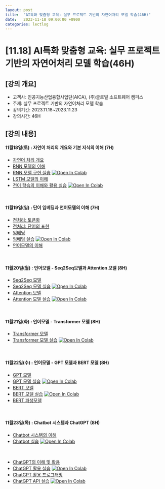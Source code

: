 ```yaml
---
layout: post
title:  "AI특화 맞춤형 교육: 실무 프로젝트 기반의 자연어처리 모델 학습(46H)"
date:   2023-11-18 09:00:00 +0900
categories: lectlog
---
```


# [11.18] AI특화 맞춤형 교육: 실무 프로젝트 기반의 자연어처리 모델 학습(46H)

## [강의 개요]

* 고객사: 인공지능산업융합사업단(AICA), (주)글로벌 소프트웨어 캠퍼스
* 주제: 실무 프로젝트 기반의 자연어처리 모델 학습
* 강의기간: 2023.11.18~2023.11.23
* 강의시간: 46H

## [강의 내용]

#### 11월18일(토) : 자연어 처리의 개요와 기본 지식의 이해 (7H)

* [자연어 처리 개요](../LectureFiles/pdf/NLP001_자연어처리개요.pdf)
* [RNN 모델의 이해](../LectureFiles/pdf/DL11_RNN모델개요.pdf)
* [RNN 모델 구현 실습](../LectureFiles/src/DL011_RNN.ipynb) [![Open In Colab](https://colab.research.google.com/assets/colab-badge.svg)](https://colab.research.google.com/github/aidalabs/Lectures/blob/main/LectureFiles/src/DL011_RNN.ipynb)
* [LSTM 모델의 이해](../LectureFiles/pdf/DL14_LSTM모델개요.pdf)
* [전이 학습의 이해와 활용 실습](../LectureFiles/src/DL030_TransferLearning_YOLOv8.ipynb) [![Open In Colab](https://colab.research.google.com/assets/colab-badge.svg)](https://colab.research.google.com/github/aidalabs/Lectures/blob/main/LectureFiles/src/DL030_TransferLearning_YOLOv8.ipynb)
<br/>

#### 11월19일(일) : 단어 임베딩과 언어모델의 이해 (7H)

* [전처리: 토큰화](../LectureFiles/pdf/NLP002_전처리-토큰화.pdf)
* [전처리: 단어의 표현](../LectureFiles/pdf/NLP003_전처리-단어의표현.pdf)
* [임베딩](../LectureFiles/pdf/NLP004_임베딩.pdf)
* [임베딩 실습](../LectureFiles/src/NLP004_Word_Embedding.ipynb) [![Open In Colab](https://colab.research.google.com/assets/colab-badge.svg)](https://colab.research.google.com/github/aidalabs/Lectures/blob/main/LectureFiles/src/NLP004_Word_Embedding.ipynb)
* [언어모델의 이해](../LectureFiles/pdf/NLP005_언어모델개요.pdf)
<br/>

#### 11월20일(월) : 언어모델 - Seq2Seq모델과 Attention 모델 (8H)

* [Seq2Seq 모델](../LectureFiles/pdf/NLP006_언어모델-Seq2Seq.pdf)
* [Seq2Seq 모델 실습](../LectureFiles/src/NLP006_Seq2Seq.ipynb) [![Open In Colab](https://colab.research.google.com/assets/colab-badge.svg)](https://colab.research.google.com/github/aidalabs/Lectures/blob/main/LectureFiles/src/NLP006_Seq2Seq.ipynb)
* [Attention 모델](../LectureFiles/pdf/NLP007_언어모델-Attention.pdf)
* [Attention 모델 실습](../LectureFiles/src/NLP007_Attention.ipynb) [![Open In Colab](https://colab.research.google.com/assets/colab-badge.svg)](https://colab.research.google.com/github/aidalabs/Lectures/blob/main/LectureFiles/src/NLP007_Attention.ipynb)
<br/>

#### 11월21일(화) : 언어모델 - Transformer 모델 (8H)

* [Transformer 모델](../LectureFiles/pdf/NLP008_언어모델-Transformer.pdf)
* [Transformer 모델 실습](../LectureFiles/src/NLP008_Transformer.ipynb) [![Open In Colab](https://colab.research.google.com/assets/colab-badge.svg)](https://colab.research.google.com/github/aidalabs/Lectures/blob/main/LectureFiles/src/NLP008_Transformer.ipynb)
<br/>

#### 11월22일(수) : 언어모델 - GPT 모델과 BERT 모델 (8H)

* [GPT 모델](../LectureFiles/pdf/NLP009_GPT모델.pdf)
* [GPT 모델 실습](../LectureFiles/src/NLP009_GPT.ipynb) [![Open In Colab](https://colab.research.google.com/assets/colab-badge.svg)](https://colab.research.google.com/github/aidalabs/Lectures/blob/main/LectureFiles/src/NLP009_GPT.ipynb)
* [BERT 모델](../LectureFiles/pdf/NLP010_BERT모델.pdf)
* [BERT 모델 실습](../LectureFiles/src/NLP010_BERT.ipynb) [![Open In Colab](https://colab.research.google.com/assets/colab-badge.svg)](https://colab.research.google.com/github/aidalabs/Lectures/blob/main/LectureFiles/src/NLP010_BERT.ipynb)
* [BERT 파생모델](../LectureFiles/pdf/NLP011_BERT파생모델.pdf)
<br/>

#### 11월23일(목) : Chatbot 시스템과 ChatGPT (8H)

* [Chatbot 시스템의 이해](../LectureFiles/pdf/NLP012_Chatbot시스템.pdf)
* [Chatbot 실습](../LectureFiles/src/NLP020_Chatbot.ipynb) [![Open In Colab](https://colab.research.google.com/assets/colab-badge.svg)](https://colab.research.google.com/github/aidalabs/Lectures/blob/main/LectureFiles/src/NLP020_Chatbot.ipynb)
<br/>

* [ChatGPT의 이해 및 활용](../LectureFiles/pdf/LLM001_ChatGPT.pdf)
* [ChatGPT 활용 실습](../LectureFiles/src/LLM002_ChatGPT_Usage.ipynb) [![Open In Colab](https://colab.research.google.com/assets/colab-badge.svg)](https://colab.research.google.com/github/aidalabs/Lectures/blob/main/LectureFiles/src/LLM002_ChatGPT_Usage.ipynb)
* [ChatGPT 활용 프로그래밍](../LectureFiles/pdf/LLM010_ChatGPT_활용_프로그래밍.pdf)
* [ChatGPT API 실습](../LectureFiles/src/LLM001_ChatGPT_API.ipynb) [![Open In Colab](https://colab.research.google.com/assets/colab-badge.svg)](https://colab.research.google.com/github/aidalabs/Lectures/blob/main/LectureFiles/src/LLM001_ChatGPT_API.ipynb)
